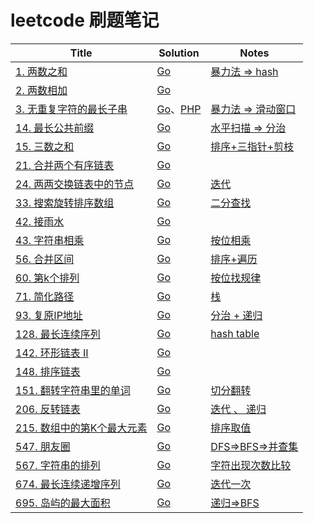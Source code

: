 # leetcode 刷题笔记

| Title                                                  | Solution | Notes |
| ------------------------------------------------------------ | ---- | ---- |
| [1. 两数之和](https://leetcode-cn.com/problems/two-sum/) | [Go](./Solutions/Go/1.go)   |   [暴力法 => hash](./Notes/1.md)   |
| [2. 两数相加](https://leetcode-cn.com/problems/add-two-numbers/) | [Go](./Solutions/Go/2.go)   |   |
| [3. 无重复字符的最长子串](https://leetcode-cn.com/problems/longest-substring-without-repeating-characters/) |   [Go](./Solutions/Go/3.go)、[PHP](./Solutions/PHP/3.php)   |   [暴力法 => 滑动窗口](./Notes/3.md)   |
| [14. 最长公共前缀](https://leetcode-cn.com/problems/longest-common-prefix/) | [Go](./Solutions/Go/14.go) | [水平扫描 => 分治](./Notes/14.md) |
| [15. 三数之和](https://leetcode-cn.com/problems/3sum/) | [Go](./Solutions/Go/15.go) | [排序+三指针+剪枝](./Notes/15.md) |
|[21. 合并两个有序链表](https://leetcode-cn.com/problems/merge-two-sorted-lists/)|[Go](./Solutions/Go/21.go)||
| [24. 两两交换链表中的节点](https://leetcode-cn.com/problems/swap-nodes-in-pairs/) | [Go](./Solutions/Go/24.go) | [迭代](./Notes/24.md) |
| [33. 搜索旋转排序数组](https://leetcode-cn.com/problems/search-in-rotated-sorted-array/) | [Go](./Solutions/Go/33.go) | [二分查找](./Notes/33.md) |
|[42. 接雨水](https://leetcode-cn.com/problems/trapping-rain-water/)|[Go](Solutions/Go/42.go)||
|[43. 字符串相乘](https://leetcode-cn.com/problems/multiply-strings/)|[Go](Solutions/Go/43.go)|[按位相乘](Notes/43.md)|
|[56. 合并区间](https://leetcode-cn.com/problems/merge-intervals/)|[Go](Solutions/Go/56.go)|[排序+遍历](Notes/56.md)|
| [60. 第k个排列](https://leetcode-cn.com/problems/permutation-sequence/) |[Go](Solutions/Go/60.go)|[按位找规律](Notes/60.md)|
|[71. 简化路径](https://leetcode-cn.com/problems/simplify-path/)|[Go](Solutions/Go/71.go)|[栈](Notes/71.md)|
|[93. 复原IP地址](https://leetcode-cn.com/problems/restore-ip-addresses/)|[Go](Solutions/Go/93.go)|[分治 + 递归](Notes/93.md)|
|[128. 最长连续序列](https://leetcode-cn.com/problems/longest-consecutive-sequence/)|[Go](Solutions/Go/128.go)|[hash table](Notes/128.md)|
| [142. 环形链表 II](https://leetcode-cn.com/problems/linked-list-cycle-ii/) |[Go](Solutions/Go/142.go)| |
|[148. 排序链表](https://leetcode-cn.com/problems/sort-list/)|[Go](Solutions/Go/148.go)||
| [151. 翻转字符串里的单词](https://leetcode-cn.com/problems/reverse-words-in-a-string/) | [Go](./Solutions/Go/151.go) | [切分翻转](Notes/151.md) |
| [206. 反转链表](https://leetcode-cn.com/problems/reverse-linked-list/) | [Go](./Solutions/Go/206.go) | [迭代 、 递归](Notes/206.md) |
| [215. 数组中的第K个最大元素](https://leetcode-cn.com/problems/kth-largest-element-in-an-array/) | [Go](./Solutions/Go/215.go) | [排序取值](Notes/215.md) |
| [547. 朋友圈](https://leetcode-cn.com/problems/friend-circles/) | [Go](./Solutions/Go/547.go) | [DFS=>BFS=>并查集](Notes/547.md) |
| [567. 字符串的排列](https://leetcode-cn.com/problems/permutation-in-string/) | [Go](Solutions/Go/567.go) | [字符出现次数比较](Notes/567.md) |
| [674. 最长连续递增序列](https://leetcode-cn.com/problems/longest-continuous-increasing-subsequence/)|[Go](Solutions/Go/674.go)  | [迭代一次](Notes/674.md) |
|[695. 岛屿的最大面积](https://leetcode-cn.com/problems/max-area-of-island)|[Go](Solutions/Go/695.go) | [递归=>BFS](Notes/695.md) |



